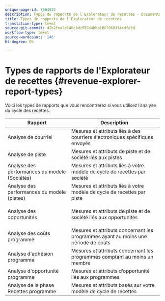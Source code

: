 ```yaml
---
unique-page-id: 7504922
description: Types de rapports de l'Explorateur de recettes - Documents marketing - Documentation du produit
title: Types de rapports de l’Explorateur de recettes
translation-type: tm+mt
source-git-commit: 47b2fee7d146c3dc558d4bbb10070683f4cdfd3d
workflow-type: tm+mt
source-wordcount: '146'
ht-degree: 0%

---
```



# Types de rapports de l&#39;Explorateur de recettes {#revenue-explorer-report-types}

Voici les types de rapports que vous rencontrerez si vous utilisez l’analyse du cycle des recettes.

<table> 
 <thead> 
  <tr> 
   <th>Rapport</th> 
   <th>Description</th> 
  </tr> 
 </thead> 
 <tbody> 
  <tr> 
   <td>Analyse de courriel</td> 
   <td>Mesures et attributs liés à des courriers électroniques spécifiques envoyés</td> 
  </tr> 
  <tr> 
   <td>Analyse de piste</td> 
   <td>Mesures et attributs de piste et de société liés aux pistes</td> 
  </tr> 
  <tr> 
   <td>Analyse des performances du modèle (Sociétés)</td> 
   <td>Mesures et attributs liés à votre modèle de cycle de recettes par société</td> 
  </tr> 
  <tr> 
   <td>Analyse des performances du modèle (pistes)</td> 
   <td>Mesures et attributs liés à votre modèle de cycle de recettes par piste</td> 
  </tr> 
  <tr> 
   <td>Analyse des opportunités</td> 
   <td><p>Mesures et attributs de piste et de société liés aux opportunités</p></td> 
  </tr> 
  <tr> 
   <td>Analyse des coûts programme</td> 
   <td>Mesures et attributs concernant les programmes ayant au moins une période de coûts</td> 
  </tr> 
  <tr> 
   <td>Analyse d'adhésion programme</td> 
   <td>Mesures et attributs concernant les programmes comptant au moins un membre</td> 
  </tr> 
  <tr> 
   <td>Analyse d'opportunité programme</td> 
   <td>Mesures et attributs d’opportunité liés aux programmes</td> 
  </tr> 
  <tr> 
   <td>Analyse de la phase Recettes programme</td> 
   <td>Mesures et attributs basés sur votre modèle de cycle de recettes</td> 
  </tr> 
 </tbody> 
</table>

